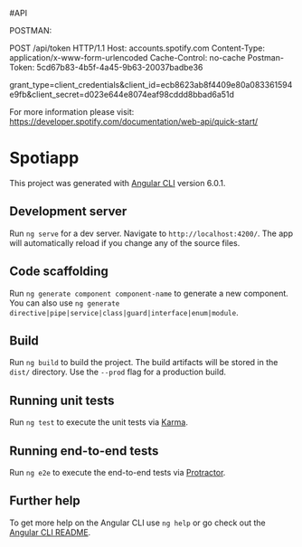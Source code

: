 #API 

POSTMAN: 

POST /api/token HTTP/1.1
Host: accounts.spotify.com
Content-Type: application/x-www-form-urlencoded
Cache-Control: no-cache
Postman-Token: 5cd67b83-4b5f-4a45-9b63-20037badbe36

grant_type=client_credentials&client_id=ecb8623ab8f4409e80a083361594e9fb&client_secret=d023e644e8074eaf98cddd8bbad6a51d

For more information please visit: https://developer.spotify.com/documentation/web-api/quick-start/

# Spotiapp

This project was generated with [Angular CLI](https://github.com/angular/angular-cli) version 6.0.1.

## Development server

Run `ng serve` for a dev server. Navigate to `http://localhost:4200/`. The app will automatically reload if you change any of the source files.

## Code scaffolding

Run `ng generate component component-name` to generate a new component. You can also use `ng generate directive|pipe|service|class|guard|interface|enum|module`.

## Build

Run `ng build` to build the project. The build artifacts will be stored in the `dist/` directory. Use the `--prod` flag for a production build.

## Running unit tests

Run `ng test` to execute the unit tests via [Karma](https://karma-runner.github.io).

## Running end-to-end tests

Run `ng e2e` to execute the end-to-end tests via [Protractor](http://www.protractortest.org/).

## Further help

To get more help on the Angular CLI use `ng help` or go check out the [Angular CLI README](https://github.com/angular/angular-cli/blob/master/README.md).
